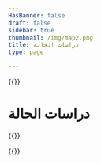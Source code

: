 ```yaml
---
HasBanner: false
draft: false
sidebar: true
thumbnail: /img/map2.png
title: دراسات الحالة
type: page

---
```

{{<content-start >}}
# دراسات الحالة
{{<usecases >}}

{{<content-end >}}
